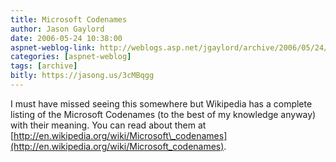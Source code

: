 ```yaml
---
title: Microsoft Codenames
author: Jason Gaylord
date: 2006-05-24 10:38:00
aspnet-weblog-link: http://weblogs.asp.net/jgaylord/archive/2006/05/24/Microsoft-Codenames.aspx
categories: [aspnet-weblog]
tags: [archive]
bitly: https://jasong.us/3cMBqgg
---
```


I must have missed seeing this somewhere but Wikipedia has a complete listing of the Microsoft Codenames (to the best of my knowledge anyway) with their meaning. You can read about them at [http://en.wikipedia.org/wiki/Microsoft\_codenames](http://en.wikipedia.org/wiki/Microsoft_codenames).